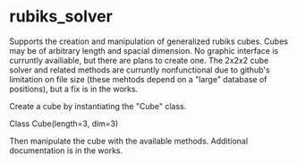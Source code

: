 # rubiks_solver

Supports the creation and manipulation of generalized rubiks cubes. Cubes may be of arbitrary length and spacial dimension.
No graphic interface is curruntly availiable, but there are plans to create one. The 2x2x2 cube solver and related methods are
curruntly nonfunctional due to github's limitation on file size (these mehtods depend on a "large" database of positions), but
a fix is in the works.

Create a cube by instantiating the "Cube" class.

Class Cube(length=3, dim=3)

Then manipulate the cube with the available methods. Additional documentation is in the works.
